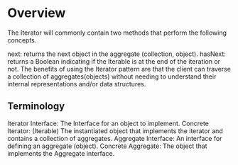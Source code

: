 # Overview

The Iterator will commonly contain two methods that perform the following concepts.

next: returns the next object in the aggregate (collection, object).
hasNext: returns a Boolean indicating if the Iterable is at the end of the iteration or not.
The benefits of using the Iterator pattern are that the client can traverse a collection of aggregates(objects) without needing to understand their internal representations and/or data structures.

## Terminology

Iterator Interface: The Interface for an object to implement.
Concrete Iterator: (Iterable) The instantiated object that implements the iterator and contains a collection of aggregates.
Aggregate Interface: An interface for defining an aggregate (object).
Concrete Aggregate: The object that implements the Aggregate interface.
